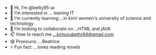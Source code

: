 - 👋 Hi, I’m @betty95-ai
- 👀 I’m interested in ... leaning IT
- 🌱 I’m currently learning ...in kiriri women's university of science and technology
- 💞️ I’m looking to collaborate on ...HTML and jAVA
- 📫 How to reach me ...kimuyubetty94@gmail.com
- 😄 Pronouns: ...Beatrice 
- ⚡ Fun fact: ...loves reading novels                                                                                                                                                                                                            

<!---
betty95-ai/betty95-ai is a ✨ special ✨ repository because its `README.md` (this file) appears on your GitHub profile.
You can click the Preview link to take a look at your changes.
--->
